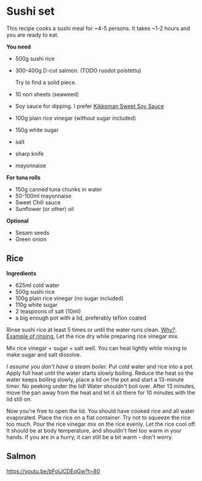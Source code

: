 # Sushi set

This recipe cooks a sushi meal for ~4-5 persons. It takes ~1-2 hours and you are
ready to eat.

**You need**

* 500g sushi rice
* 300-400g D-cut salmon. (TODO ruodot poistettu)

    Try to find a solid piece.

* 10 nori sheets (seaweed)
* Soy sauce for dipping. I prefer [Kikkoman Sweet Soy Sauce](http://www.kikkoman.com.au/sites/default/files/styles/product_default/public/product_image/sweet-soy-sauce-250ml.png?itok=8tSA-7LU)
* 100g plain rice vinegar (without sugar included)
* 150g white sugar
* salt
* sharp knife
* mayonnaise

**For tuna rolls**

* 150g canned tuna chunks in water
* 50-100ml mayonnaise
* Sweet Chili sauce
* Sunflower (or other) oil

**Optional**

* Sesam seeds
* Green onion


## Rice

**Ingredients**

* 625ml cold water
* 500g sushi rice
* 100g plain rice vinegar (no sugar included)
* 110g white sugar
* 2 teaspoons of salt (10ml)
* a big enough pot with a lid, preferably teflon coated

Rinse sushi rice at least 5 times or until the water runs clean. [Why?](https://www.youtube.com/watch?v=5IU_yH8SMsc). [Example of rinsing.](https://youtu.be/IqCAVS4_obw?t=367)
Let the rice dry while preparing rice vinegar mix.

Mix rice vinegar + sugar + salt well. You can heat lightly while mixing to make sugar and salt dissolve.

*I assume you don't have a steam boiler.* Put cold water and rice into a pot.
Apply full heat until the water starts slowly boiling. Reduce the heat so the water
keeps boiling slowly, place
a lid on the pot and start a 13-minute timer. No peeking under the lid! Water shouldn't boil over. After 13
minutes, move the pan away from the heat and let it sit there for 10 minutes with the lid still on.

Now you're free to open the lid. You should have cooked rice and all water evaporated.
Place the rice on a flat container. Try not to squeeze the rice too much. Pour the rice vinegar
mix on the rice evenly. Let the rice cool off. It should be at body temperature, and shouldn't
feel too warm in your hands. If you are in a hurry, it can still be a bit warm - don't worry.

## Salmon

https://youtu.be/bFoIJCDEqGw?t=80
